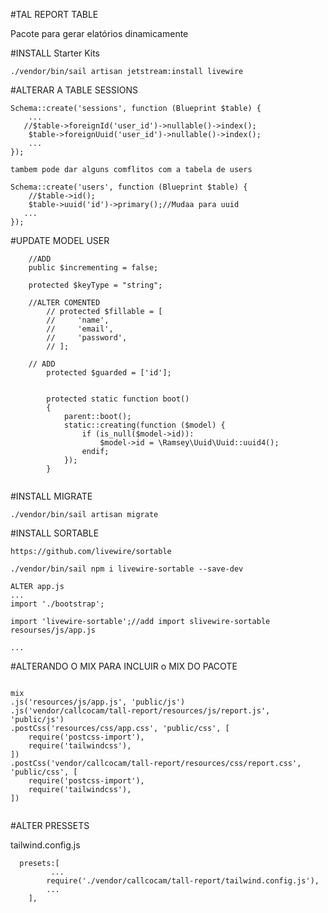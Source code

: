 #TAL REPORT TABLE

Pacote para gerar elatórios dinamicamente

#INSTALL Starter Kits 

```
./vendor/bin/sail artisan jetstream:install livewire

```

#ALTERAR A TABLE SESSIONS

```
Schema::create('sessions', function (Blueprint $table) {
    ...
   //$table->foreignId('user_id')->nullable()->index();
    $table->foreignUuid('user_id')->nullable()->index();
    ...
});

tambem pode dar alguns comflitos com a tabela de users

Schema::create('users', function (Blueprint $table) {
    //$table->id();
    $table->uuid('id')->primary();//Mudaa para uuid
   ...
});

```

#UPDATE MODEL USER

```
    //ADD
    public $incrementing = false;

    protected $keyType = "string";

    //ALTER COMENTED
        // protected $fillable = [
        //     'name',
        //     'email',
        //     'password',
        // ];

    // ADD
        protected $guarded = ['id'];


        protected static function boot()
        {
            parent::boot();        
            static::creating(function ($model) {
                if (is_null($model->id)):
                    $model->id = \Ramsey\Uuid\Uuid::uuid4();
                endif;
            });
        }


```

#INSTALL MIGRATE

```
./vendor/bin/sail artisan migrate

```

#INSTALL SORTABLE 

```
https://github.com/livewire/sortable

./vendor/bin/sail npm i livewire-sortable --save-dev

ALTER app.js
...
import './bootstrap';

import 'livewire-sortable';//add import slivewire-sortable resourses/js/app.js

...    

```
#ALTERANDO O MIX PARA INCLUIR o MIX DO PACOTE


```

mix
.js('resources/js/app.js', 'public/js')
.js('vendor/callcocam/tall-report/resources/js/report.js', 'public/js')
.postCss('resources/css/app.css', 'public/css', [
    require('postcss-import'),
    require('tailwindcss'),
])
.postCss('vendor/callcocam/tall-report/resources/css/report.css', 'public/css', [
    require('postcss-import'),
    require('tailwindcss'),
])
    
```


#ALTER PRESSETS 

tailwind.config.js
```
  presets:[
         ...
        require('./vendor/callcocam/tall-report/tailwind.config.js'),
        ...
    ],
  
```